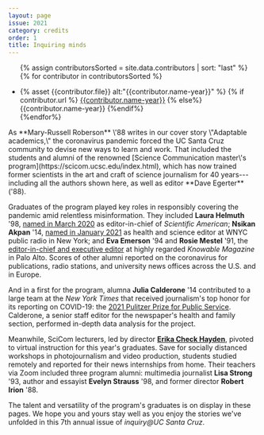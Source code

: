 ```yaml
---
layout: page
issue: 2021
category: credits
order: 1
title: Inquiring minds
---
```

<ul class="contributors-container">

{% assign contributorsSorted = site.data.contributors | sort: "last" %}
  {% for contributor in contributorsSorted %}
  
  <li>{% asset {{contributor.file}} alt:"{{contributor.name-year}}" %}
  <span>
  {% if contributor.url %}
<a href="{{contributor.url}}">{{contributor.name-year}}</a>
{% else%}
{{contributor.name-year}}
  {%endif%}
  </span>
  </li>
{%endfor%}

</ul>
As **Mary-Russell Roberson** \'88 writes in our cover story \"Adaptable academics,\" the coronavirus pandemic forced the UC Santa Cruz community to devise new ways to learn and work. That included the students and alumni of the renowned [Science Communication master\'s program](https://scicom.ucsc.edu/index.html), which has now trained former scientists in the art and craft of science journalism for 40 years---including all the authors shown here, as well as editor **Dave Egerter** ('88).

Graduates of the program played key roles in responsibly covering the pandemic amid relentless misinformation. They included **Laura Helmuth** \'98, [named in March 2020](https://www.scientificamerican.com/pressroom/pr/scientific-american-appoints-laura-helmuth-editor-in-chief/) as editor-in-chief of *Scientific American*; **Nsikan Akpan** \'14, [named in January 2021](https://nypublicradio.org/2021/01/04/wnyc-names-nsikan-akpan-health-and-science-editor/) as health and science editor at WNYC public radio in New York; and **Eva Emerson** \'94 and **Rosie Mestel** \'91, the [editor-in-chief and executive editor](https://knowablemagazine.org/our-staff) at highly regarded *Knowable Magazine* in Palo Alto. Scores of other alumni reported on the coronavirus for publications, radio stations, and university news offices across the U.S. and in Europe.

And in a first for the program, alumna **Julia Calderone** \'14 contributed to a large team at the *New York Times* that received journalism's top honor for its reporting on COVID-19: the [2021 Pulitzer Prize for Public Service](https://www.pulitzer.org/winners/new-york-times-6). Calderone, a senior staff editor for the newspaper\'s health and family section, performed in-depth data analysis for the project.

Meanwhile, SciCom lecturers, led by director [**Erika Check Hayden**](https://scicom.ucsc.edu/about/program-news-articles/2016-09-hayden.html), pivoted to virtual instruction for this year\'s graduates. Save for socially distanced workshops in photojournalism and video production, students studied remotely and reported for their news internships from home. Their teachers via Zoom included three program alumni: multimedia journalist **Lisa Strong** \'93, author and essayist **Evelyn Strauss** \'98, and former director **Robert Irion** \'88.

The talent and versatility of the program\'s graduates is on display in these pages. We hope you and yours stay well as you enjoy the stories we've unfolded in this 7th annual issue of *inquiry\@UC Santa Cruz*.
